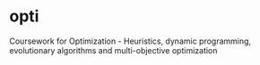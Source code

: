 # opti
Coursework for Optimization - Heuristics, dynamic programming, evolutionary algorithms and multi-objective optimization
